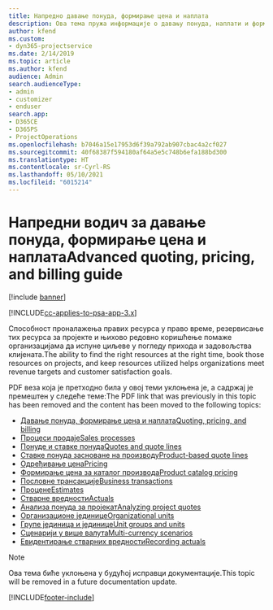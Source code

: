 ```yaml
---
title: Напредно давање понуда, формирање цена и наплата
description: Ова тема пружа информације о давању понуда, наплати и формирању цена у решењу Project Service Automation.
author: kfend
ms.custom:
- dyn365-projectservice
ms.date: 2/14/2019
ms.topic: article
ms.author: kfend
audience: Admin
search.audienceType:
- admin
- customizer
- enduser
search.app:
- D365CE
- D365PS
- ProjectOperations
ms.openlocfilehash: b7046a15e17953d6f39a792ab907cbac4a2cf027
ms.sourcegitcommit: 40f68387f594180af64a5e5c748b6efa188bd300
ms.translationtype: HT
ms.contentlocale: sr-Cyrl-RS
ms.lasthandoff: 05/10/2021
ms.locfileid: "6015214"
---
```

# <a name="advanced-quoting-pricing-and-billing-guide"></a><span data-ttu-id="0136a-103">Напредни водич за давање понуда, формирање цена и наплата</span><span class="sxs-lookup"><span data-stu-id="0136a-103">Advanced quoting, pricing, and billing guide</span></span>

[!include [banner](../../includes/psa-now-project-operations.md)]

[!INCLUDE[cc-applies-to-psa-app-3.x](../../includes/cc-applies-to-psa-app-3x.md)]

<span data-ttu-id="0136a-104">Способност проналажења правих ресурса у право време, резервисање тих ресурса за пројекте и њихово редовно коришћење помаже организацијама да испуне циљеве у погледу прихода и задовољства клијената.</span><span class="sxs-lookup"><span data-stu-id="0136a-104">The ability to find the right resources at the right time, book those resources on projects, and keep resources utilized helps organizations meet revenue targets and customer satisfaction goals.</span></span> 

<span data-ttu-id="0136a-105">PDF веза која је претходно била у овој теми уклоњена је, а садржај је премештен у следеће теме:</span><span class="sxs-lookup"><span data-stu-id="0136a-105">The PDF link that was previously in this topic has been removed and the content has been moved to the following topics:</span></span>

- [<span data-ttu-id="0136a-106">Давање понуда, формирање цена и наплата</span><span class="sxs-lookup"><span data-stu-id="0136a-106">Quoting, pricing, and billing</span></span>](../quote-bill-price.md)
- [<span data-ttu-id="0136a-107">Процеси продаје</span><span class="sxs-lookup"><span data-stu-id="0136a-107">Sales processes</span></span>](../basic-sales-process.md)
- [<span data-ttu-id="0136a-108">Понуде и ставке понуда</span><span class="sxs-lookup"><span data-stu-id="0136a-108">Quotes and quote lines</span></span>](../basic-quote-lines.md)
- [<span data-ttu-id="0136a-109">Ставке понуда засноване на производу</span><span class="sxs-lookup"><span data-stu-id="0136a-109">Product-based quote lines</span></span>](../product-based-quote-lines.md)
- [<span data-ttu-id="0136a-110">Одређивање цена</span><span class="sxs-lookup"><span data-stu-id="0136a-110">Pricing</span></span>](../basic-pricing.md)
- [<span data-ttu-id="0136a-111">Формирање цена за каталог производа</span><span class="sxs-lookup"><span data-stu-id="0136a-111">Product catalog pricing</span></span>](../product-catalog-pricing.md)
- [<span data-ttu-id="0136a-112">Пословне трансакције</span><span class="sxs-lookup"><span data-stu-id="0136a-112">Business transactions</span></span>](../basic-business-transactions.md)
- [<span data-ttu-id="0136a-113">Процене</span><span class="sxs-lookup"><span data-stu-id="0136a-113">Estimates</span></span>](../estimates.md)
- [<span data-ttu-id="0136a-114">Стварне вредности</span><span class="sxs-lookup"><span data-stu-id="0136a-114">Actuals</span></span>](../actuals.md)
- [<span data-ttu-id="0136a-115">Анализа понуда за пројекат</span><span class="sxs-lookup"><span data-stu-id="0136a-115">Analyzing project quotes</span></span>](../basic-analyzing-quotes.md)
- [<span data-ttu-id="0136a-116">Организационе јединице</span><span class="sxs-lookup"><span data-stu-id="0136a-116">Organizational units</span></span>](../advanced-organizational.md)
- [<span data-ttu-id="0136a-117">Групе јединица и јединице</span><span class="sxs-lookup"><span data-stu-id="0136a-117">Unit groups and units</span></span>](../advanced-units.md)
- [<span data-ttu-id="0136a-118">Сценарији у више валута</span><span class="sxs-lookup"><span data-stu-id="0136a-118">Multi-currency scenarios</span></span>](../advanced-currency.md)
- [<span data-ttu-id="0136a-119">Евидентирање стварних вредности</span><span class="sxs-lookup"><span data-stu-id="0136a-119">Recording actuals</span></span>](../advanced-actuals.md)

> [!NOTE]
> <span data-ttu-id="0136a-120">Ова тема биће уклоњена у будућој исправци документације.</span><span class="sxs-lookup"><span data-stu-id="0136a-120">This topic will be removed in a future documentation update.</span></span> 


[!INCLUDE[footer-include](../../includes/footer-banner.md)]